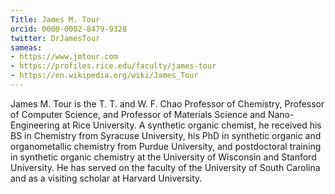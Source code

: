 ```yaml
---
Title: James M. Tour
orcid: 0000-0002-8479-9328 
twitter: DrJamesTour
sameas:
- https://www.jmtour.com
- https://profiles.rice.edu/faculty/james-tour
- https://en.wikipedia.org/wiki/James_Tour
---
```

James M. Tour is the T. T. and W. F. Chao Professor of Chemistry, Professor of Computer Science, and Professor of Materials Science and Nano-Engineering at Rice University. A synthetic organic chemist, he received his BS in Chemistry from Syracuse University, his PhD in synthetic organic and organometallic chemistry from Purdue University, and postdoctoral training in synthetic organic chemistry at the University of Wisconsin and Stanford University. He has served on the faculty of the University of South Carolina and as a visiting scholar at Harvard University.
